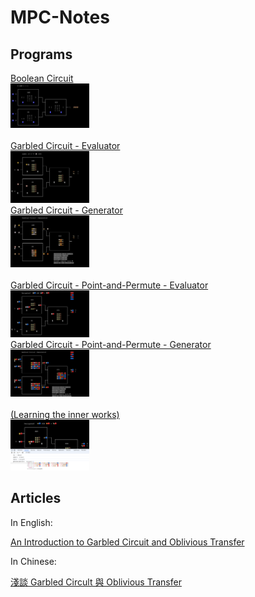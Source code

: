# MPC-Notes

## Programs

<a href="https://lcamel.github.io/MPC-Notes/boolean-circuit.html">
Boolean Circuit<br>
<img src="images/boolean-circuit.png" alt="boolean-circuit.png" width="25%">
</a>
<br>
<br>


<a href="https://lcamel.github.io/MPC-Notes/garbled-circuit.html?startFrom=evaluator&w0=0&w3=1">
Garbled Circuit - Evaluator<br>
<img src="images/evaluator.png" alt="evaluator.png" width="25%">
</a>
<br>

<a href="https://lcamel.github.io/MPC-Notes/garbled-circuit.html">
Garbled Circuit - Generator<br>
<img src="images/generator.png" alt="generator.png" width="25%">
</a>
<br>
<br>


<a href="https://lcamel.github.io/MPC-Notes/garbled-circuit.html?startFrom=evaluator&w0=0&w3=1&pointAndPermute=1">
Garbled Circuit - Point-and-Permute - Evaluator<br>
<img src="images/point-and-permute-evaluator.png" alt="evaluator.png" width="25%">
</a>
<br>

<a href="https://lcamel.github.io/MPC-Notes/garbled-circuit.html?pointAndPermute=1">
Garbled Circuit - Point-and-Permute - Generator<br>
<img src="images/point-and-permute-generator.png" alt="generator.png" width="25%">
</a>
<br>
<br>


<a href="images/debug.png">
(Learning the inner works)<br>
<img src="images/debug.png" alt="debug.png" width="25%">
</a>
<br>

## Articles

In English:

[An Introduction to Garbled Circuit and Oblivious Transfer](story-en-US.md)

In Chinese:

[淺談 Garbled Circult 與 Oblivious Transfer](story-zh-TW.md)